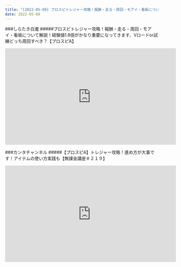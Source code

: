 ```yaml
---
title: "[2022-05-09] プロスピトレジャー攻略！報酬・走る・周回・モアイ・看板について解説！経験値1.8倍がかなり重要になってきます、Vロードor試練どっち周回すべき？【プロスピA】 他"
date: 2022-05-09
---
```

###しらたき白瀧
#####プロスピトレジャー攻略！報酬・走る・周回・モアイ・看板について解説！経験値1.8倍がかなり重要になってきます、Vロードor試練どっち周回すべき？【プロスピA】
<iframe width="560" height="315" src="https://www.youtube.com/embed/MLXNo5tKY3c" frameborder="0" allow="accelerometer; autoplay; clipboard-write; encrypted-media; gyroscope; picture-in-picture" allowfullscreen></iframe>

###カンタチャンネル
#####【プロスピA】トレジャー攻略！進め方が大事です！アイテムの使い方実践も【無課金講座＃２１９】
<iframe width="560" height="315" src="https://www.youtube.com/embed/uVFpa-o5yKU" frameborder="0" allow="accelerometer; autoplay; clipboard-write; encrypted-media; gyroscope; picture-in-picture" allowfullscreen></iframe>

